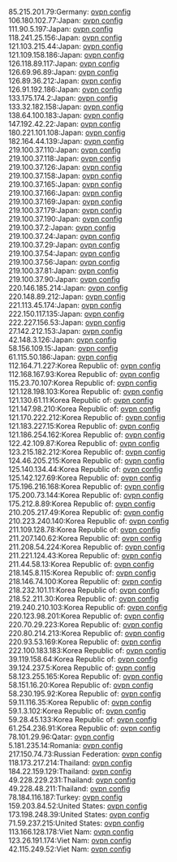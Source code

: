 85.215.201.79:Germany: [ovpn config](vpn/85_215_201_79.ovpn)  
106.180.102.77:Japan: [ovpn config](vpn/106_180_102_77.ovpn)  
111.90.5.197:Japan: [ovpn config](vpn/111_90_5_197.ovpn)  
118.241.25.156:Japan: [ovpn config](vpn/118_241_25_156.ovpn)  
121.103.215.44:Japan: [ovpn config](vpn/121_103_215_44.ovpn)  
121.109.158.186:Japan: [ovpn config](vpn/121_109_158_186.ovpn)  
126.118.89.117:Japan: [ovpn config](vpn/126_118_89_117.ovpn)  
126.69.96.89:Japan: [ovpn config](vpn/126_69_96_89.ovpn)  
126.89.36.212:Japan: [ovpn config](vpn/126_89_36_212.ovpn)  
126.91.192.186:Japan: [ovpn config](vpn/126_91_192_186.ovpn)  
133.175.174.2:Japan: [ovpn config](vpn/133_175_174_2.ovpn)  
133.32.182.158:Japan: [ovpn config](vpn/133_32_182_158.ovpn)  
138.64.100.183:Japan: [ovpn config](vpn/138_64_100_183.ovpn)  
147.192.42.22:Japan: [ovpn config](vpn/147_192_42_22.ovpn)  
180.221.101.108:Japan: [ovpn config](vpn/180_221_101_108.ovpn)  
182.164.44.139:Japan: [ovpn config](vpn/182_164_44_139.ovpn)  
219.100.37.110:Japan: [ovpn config](vpn/219_100_37_110.ovpn)  
219.100.37.118:Japan: [ovpn config](vpn/219_100_37_118.ovpn)  
219.100.37.126:Japan: [ovpn config](vpn/219_100_37_126.ovpn)  
219.100.37.158:Japan: [ovpn config](vpn/219_100_37_158.ovpn)  
219.100.37.165:Japan: [ovpn config](vpn/219_100_37_165.ovpn)  
219.100.37.166:Japan: [ovpn config](vpn/219_100_37_166.ovpn)  
219.100.37.169:Japan: [ovpn config](vpn/219_100_37_169.ovpn)  
219.100.37.179:Japan: [ovpn config](vpn/219_100_37_179.ovpn)  
219.100.37.190:Japan: [ovpn config](vpn/219_100_37_190.ovpn)  
219.100.37.2:Japan: [ovpn config](vpn/219_100_37_2.ovpn)  
219.100.37.24:Japan: [ovpn config](vpn/219_100_37_24.ovpn)  
219.100.37.29:Japan: [ovpn config](vpn/219_100_37_29.ovpn)  
219.100.37.54:Japan: [ovpn config](vpn/219_100_37_54.ovpn)  
219.100.37.56:Japan: [ovpn config](vpn/219_100_37_56.ovpn)  
219.100.37.81:Japan: [ovpn config](vpn/219_100_37_81.ovpn)  
219.100.37.90:Japan: [ovpn config](vpn/219_100_37_90.ovpn)  
220.146.185.214:Japan: [ovpn config](vpn/220_146_185_214.ovpn)  
220.148.89.212:Japan: [ovpn config](vpn/220_148_89_212.ovpn)  
221.113.45.174:Japan: [ovpn config](vpn/221_113_45_174.ovpn)  
222.150.117.135:Japan: [ovpn config](vpn/222_150_117_135.ovpn)  
222.227.156.53:Japan: [ovpn config](vpn/222_227_156_53.ovpn)  
27.142.212.153:Japan: [ovpn config](vpn/27_142_212_153.ovpn)  
42.148.3.126:Japan: [ovpn config](vpn/42_148_3_126.ovpn)  
58.156.109.15:Japan: [ovpn config](vpn/58_156_109_15.ovpn)  
61.115.50.186:Japan: [ovpn config](vpn/61_115_50_186.ovpn)  
112.164.71.227:Korea Republic of: [ovpn config](vpn/112_164_71_227.ovpn)  
112.168.167.93:Korea Republic of: [ovpn config](vpn/112_168_167_93.ovpn)  
115.23.70.107:Korea Republic of: [ovpn config](vpn/115_23_70_107.ovpn)  
121.128.198.103:Korea Republic of: [ovpn config](vpn/121_128_198_103.ovpn)  
121.130.61.11:Korea Republic of: [ovpn config](vpn/121_130_61_11.ovpn)  
121.147.98.210:Korea Republic of: [ovpn config](vpn/121_147_98_210.ovpn)  
121.170.222.212:Korea Republic of: [ovpn config](vpn/121_170_222_212.ovpn)  
121.183.227.15:Korea Republic of: [ovpn config](vpn/121_183_227_15.ovpn)  
121.186.254.162:Korea Republic of: [ovpn config](vpn/121_186_254_162.ovpn)  
122.42.109.87:Korea Republic of: [ovpn config](vpn/122_42_109_87.ovpn)  
123.215.182.212:Korea Republic of: [ovpn config](vpn/123_215_182_212.ovpn)  
124.46.205.215:Korea Republic of: [ovpn config](vpn/124_46_205_215.ovpn)  
125.140.134.44:Korea Republic of: [ovpn config](vpn/125_140_134_44.ovpn)  
125.142.127.69:Korea Republic of: [ovpn config](vpn/125_142_127_69.ovpn)  
175.196.216.168:Korea Republic of: [ovpn config](vpn/175_196_216_168.ovpn)  
175.200.73.144:Korea Republic of: [ovpn config](vpn/175_200_73_144.ovpn)  
175.212.8.89:Korea Republic of: [ovpn config](vpn/175_212_8_89.ovpn)  
210.205.217.49:Korea Republic of: [ovpn config](vpn/210_205_217_49.ovpn)  
210.223.240.140:Korea Republic of: [ovpn config](vpn/210_223_240_140.ovpn)  
211.109.128.78:Korea Republic of: [ovpn config](vpn/211_109_128_78.ovpn)  
211.207.140.62:Korea Republic of: [ovpn config](vpn/211_207_140_62.ovpn)  
211.208.54.224:Korea Republic of: [ovpn config](vpn/211_208_54_224.ovpn)  
211.221.124.43:Korea Republic of: [ovpn config](vpn/211_221_124_43.ovpn)  
211.44.58.13:Korea Republic of: [ovpn config](vpn/211_44_58_13.ovpn)  
218.145.8.115:Korea Republic of: [ovpn config](vpn/218_145_8_115.ovpn)  
218.146.74.100:Korea Republic of: [ovpn config](vpn/218_146_74_100.ovpn)  
218.232.101.11:Korea Republic of: [ovpn config](vpn/218_232_101_11.ovpn)  
218.52.211.30:Korea Republic of: [ovpn config](vpn/218_52_211_30.ovpn)  
219.240.210.103:Korea Republic of: [ovpn config](vpn/219_240_210_103.ovpn)  
220.123.98.201:Korea Republic of: [ovpn config](vpn/220_123_98_201.ovpn)  
220.70.29.223:Korea Republic of: [ovpn config](vpn/220_70_29_223.ovpn)  
220.80.214.213:Korea Republic of: [ovpn config](vpn/220_80_214_213.ovpn)  
220.93.53.169:Korea Republic of: [ovpn config](vpn/220_93_53_169.ovpn)  
222.100.183.183:Korea Republic of: [ovpn config](vpn/222_100_183_183.ovpn)  
39.119.158.64:Korea Republic of: [ovpn config](vpn/39_119_158_64.ovpn)  
39.124.237.5:Korea Republic of: [ovpn config](vpn/39_124_237_5.ovpn)  
58.123.255.165:Korea Republic of: [ovpn config](vpn/58_123_255_165.ovpn)  
58.151.16.20:Korea Republic of: [ovpn config](vpn/58_151_16_20.ovpn)  
58.230.195.92:Korea Republic of: [ovpn config](vpn/58_230_195_92.ovpn)  
59.11.116.35:Korea Republic of: [ovpn config](vpn/59_11_116_35.ovpn)  
59.1.3.102:Korea Republic of: [ovpn config](vpn/59_1_3_102.ovpn)  
59.28.45.133:Korea Republic of: [ovpn config](vpn/59_28_45_133.ovpn)  
61.254.236.91:Korea Republic of: [ovpn config](vpn/61_254_236_91.ovpn)  
78.101.29.96:Qatar: [ovpn config](vpn/78_101_29_96.ovpn)  
5.181.235.14:Romania: [ovpn config](vpn/5_181_235_14.ovpn)  
217.150.74.73:Russian Federation: [ovpn config](vpn/217_150_74_73.ovpn)  
118.173.217.214:Thailand: [ovpn config](vpn/118_173_217_214.ovpn)  
184.22.159.129:Thailand: [ovpn config](vpn/184_22_159_129.ovpn)  
49.228.229.231:Thailand: [ovpn config](vpn/49_228_229_231.ovpn)  
49.228.48.211:Thailand: [ovpn config](vpn/49_228_48_211.ovpn)  
78.184.116.187:Turkey: [ovpn config](vpn/78_184_116_187.ovpn)  
159.203.84.52:United States: [ovpn config](vpn/159_203_84_52.ovpn)  
173.198.248.39:United States: [ovpn config](vpn/173_198_248_39.ovpn)  
71.59.237.215:United States: [ovpn config](vpn/71_59_237_215.ovpn)  
113.166.128.178:Viet Nam: [ovpn config](vpn/113_166_128_178.ovpn)  
123.26.191.174:Viet Nam: [ovpn config](vpn/123_26_191_174.ovpn)  
42.115.249.52:Viet Nam: [ovpn config](vpn/42_115_249_52.ovpn)  
